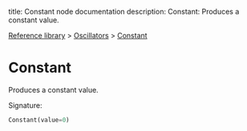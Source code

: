 title: Constant node documentation
description: Constant: Produces a constant value.

[Reference library](../../index.md) > [Oscillators](../index.md) > [Constant](index.md)

# Constant

Produces a constant value.

Signature:
```python
Constant(value=0)
```
